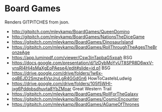 # Board Games
Renders GITPITCHES from json.
- http://gitpitch.com/mleykamp/BoardGames/QueenDomino
- http://gitpitch.com/mleykamp/BoardGames/NationsTheDiceGame
- https://gitpitch.com/mleykamp/BoardGames/DinosaurIsland
- https://gitpitch.com/mleykamp/BoardGames/RollThroughTheAgesTheBronzeAge
- https://app.luminpdf.com/viewer/Csw3inTapbaG5xpah BSG
- https://docs.google.com/presentation/d/1zDybMoYvUT8SPR8D6wxV-ynsRl4Hj4sMaXgEoPAese4/edit#slide=id.p1 BSG
- https://drive.google.com/drive/folders/1w6x-oqBEJD2Smzw4VsrJruLgR4GGdGn6 HowToCastelsLudwig
- https://drive.google.com/drive/folders/105f5WHI-jxg6Pddpbsdhuvta8YbZMoar Great Western Trail
- https://gitpitch.com/mleykamp/BoardGames/RollForTheGalaxy
- https://gitpitch.com/mleykamp/BoardGames/CosmicEncounter
- https://gitpitch.com/mleykamp/BoardGames/AGameOfThrones
